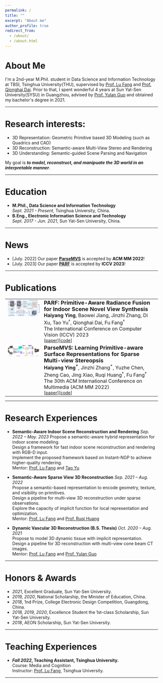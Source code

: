 ```yaml
---
permalink: /
title: ""
excerpt: "About me"
author_profile: true
redirect_from: 
  - /about/
  - /about.html
---
```


# About Me
I'm a 2nd-year M.Phil. student in Data Science and Information Technology at TBSI, Tsinghua University(THU), supervised by [Prof. Lu Fang](https://luvision.net) and [Prof. Qionghai Dai](https://scholar.google.com/citations?user=CHAajY4AAAAJ&hl=zh-CN&oi=ao). Prior to that, I spent wonderful 4 years at Sun Yat-Sen University(SYSU) in Guangzhou, advised by [Prof. Yulan Guo](http://www.yulanguo.cn/) and obtained my bachelor's degree in 2021. 

---

# Research interests:
* 3D Representation: Geometric Primitive based 3D Modeling (such as Quadrics and CAD)
* 3D Reconstruction: Semantic-aware Multi-View Stereo and Rendering
* 3D Understanding: Semantic-guided Scene Parsing and Navigation
<!-- * **3D Scene Generation** -->

My goal is ***to model, reconstruct, and manipuate the 3D world in an interpretable manner***.

<!-- Collaborations and casual chats are welcomed! -->

---

# Education

* **M.Phil., Data Science and Information Technology**  
*Sept. 2021 - Present*, Tsinghua University, China.
* **B.Eng., Electronic Information Science and Technology**  
*Sept. 2017 - Jun. 2021*, Sun Yat-Sen University, China.



<!--
<table>
<tr>
	<td> <img src="../images/THU.png" alt="Drawing" style="width: 100px;"/> </td>
	<td>            
		<div><font size="4"><b>Tsinghua University</b>  </font></div>
		<div><font size="2">M.Phil., Data Science and Information Technology </font></div>
		<div><font size="2">Sept. 2021 - Present, Beijing, China. </font></div>
		<div><font size="2">Advisors: Prof. <a href="https://luvision.net">Lu Fang</a> and Prof. <a href="https://scholar.google.com/citations?user=CHAajY4AAAAJ&hl=zh-CN&oi=ao">Qionghai Dai</a> </font></div>
	</td>
</tr>

<tr>
	<td> 
		<img src="../images/SYSU.png" alt="Drawing" style="width: 100px;"/> 
	</td>
	<td>            
		<div><font size="4"><b>Sun Yat-sen University</b>  </font></div>
		<div>B.Eng., Electronic Information Science and Technology</div>
		<div>Sept. 2017 - Jun. 2021, Guangzhou, China.</div>
		<div>Advisor: Prof. <a href="http://www.yulanguo.cn/">Yulan Guo</a></div>
	</td>
</tr>
</table>
-->

---

# News
* [July. 2022] Our paper [**ParseMVS**](https://dl.acm.org/doi/10.1145/3503161.3547920) is accepted by **ACM MM 2022**!
* [July. 2023] Our paper [**PARF**]() is accepted by **ICCV 2023**!

---

# Publications


<table><tr>
<td valign="top"> <img src="../images/parf.png" alt="Drawing" style="width: 300px;"/> </td>
<td>            
                <div><font size="4"><b>PARF: Primitive-Aware Radiance Fusion for Indoor Scene Novel View Synthesis</b>  </font></div>
		<span><font size="3"><b>Haiyang Ying</b>, Baowei Jiang, Jinzhi Zhang, Di Xu, Tao Yu<sup>&dagger;</sup>, Qionghai Dai, Fu Fang<sup>&dagger;</sup></font></span>
		<div><span><font size="3">The International Conference on Computer Vision (ICCV) 2023</font></span> </div>
                <div> [<a href="https://oceanying.github.io">paper</a>][<a href="https://oceanying.github.io">code</a>] </div>
</td>
</tr>

<tr>
<td valign="top"> <img src="../images/parsemvs.png" alt="Drawing" style="width: 335px;"/> </td>
<td>            
                <div><font size="4"><b>ParseMVS: Learning Primitive-aware Surface Representations for Sparse Multi-view Stereopsis</b>  </font></div>
		<span><font size="3"><b>Haiyang Ying<sup>&#42;</sup></b>, Jinzhi Zhang<sup>&#42;</sup>, Yuzhe Chen, Zheng Cao, Jing Xiao, Ruqi Huang<sup>&dagger;</sup>, Fu Fang<sup>&dagger;</sup></font></span>
		<div><span><font size="3">The 30th ACM International Conference on Multimedia (ACM MM 2022)</font></span> </div>
                <div> [<a href="https://doi.org/10.1145/3503161.3547920">paper</a>][<a href="https://oceanying.github.io">code</a>] </div>
</td>
</tr></table>

---

# Research Experiences

* **Semantic-Aware Indoor Scene Reconstruction and Rendering**
*Sep. 2022 – May. 2023*
Propose a semantic-aware hybrid representation for indoor scene modeling.  
Design a framework for fast indoor scene reconstruction and rendering with RGB-D input.  
Implement the proposed framework based on Instant-NGP to achieve higher-quality rendering.  
Mentor: [Prof. Lu Fang](https://luvision.net) and [Tao Yu](http://ytrock.com)

* **Semantic-Aware Sparse View 3D Reconstruction**
*Sep. 2021 – Aug. 2022*  
Propose a semantic-based representation to encode geometry, texture, and visibility on primitives.  
Design a pipeline for multi-view 3D reconstruction under sparse observations.  
Explore the capacity of implicit function for local representation and optimization.  
Mentor: [Prof. Lu Fang](https://luvision.net) and [Prof. Ruqi Huang](https://scholar.google.com/citations?user=cgRY63gAAAAJ&hl=zh-CN&oi=ao)

* **Dynamic Vascular 3D Reconstruction (B.S. Thesis)**
*Oct. 2020 – Aug. 2021*  
Propose to model 3D dynamic tissue with implicit representation.  
Design a pipeline for 3D reconstruction with multi-view cone beam CT images.  
Mentor: [Prof. Lu Fang](https://luvision.net) and [Prof. Yulan Guo](https://scholar.google.com/citations?hl=zh-CN&user=WQRNvdsAAAAJ&view_op=list_works&sortby=pubdate)

---

# Honors & Awards
* *2021*, Excellent Graduate, Sun Yat-Sen University.
* *2019, 2020*, National Scholarship, the Minister of Education, China.
* *2018*, 1nd Prize, College Electronic Design Competition, Guangdong, China.
* *2018, 2019, 2020*, Excellence Student the 1st-class Scholarship, Sun Yat-Sen University.
* *2018*, AEON Scholarship, Sun Yat-Sen University.

<!--
# Academic Services
* Reviewer: ICCV, CVPR, ICASSP, ICIP, EUSIPCO.
* Volunteer: ICML, NeurIPS.
* Membership: EURASIP, IEEE, IEEE SPS, IEEE YP, ACM.
-->

---

# Teaching Experiences
* ***Fall 2022*, Teaching Assistant, Tsinghua University.**  
Course: Media and Cognition  
Instructor: [Prof. Lu Fang](https://luvision.net), Tsinghua University.

---



<!-- <img src="../images/quotation_kobe.PNG" alt="quotation"/> -->




<!-- <script type="text/javascript" src="//rf.revolvermaps.com/0/0/6.js?i=5m22jz9kq32&amp;m=7&amp;c=e63100&amp;cr1=ffffff&amp;f=arial&amp;l=0&amp;bv=90&amp;lx=-420&amp;ly=420&amp;hi=20&amp;he=7&amp;hc=a8ddff&amp;rs=80" async="async"></script> -->
